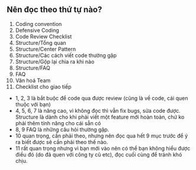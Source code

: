 ## Nên đọc theo thứ tự nào?
1. Coding convention
2. Defensive Coding
3. Code Review Checklist
4. Structure/Tổng quan
5. Structure/Center Pattern
6. Structure/Các cách viết code thường gặp
7. Structure/Gộp lại chia ra khi nào
8. Structure/FAQ
9. FAQ
10. Văn hoá Team
11. Checklist cho giao tiếp

- 1, 2, 3 là bắt buộc để code qua được review (cũng là về code, cái quen thuộc với bạn)
- 4, 5, 6, 7 là nâng cao, vì không đọc thì vẫn fix bugs, sửa code được. Structure là dành cho khi phải viết một feature mới hoàn toàn, chứ ko phải thêm tính năng cho cái sẵn có
- 8, 9 FAQ là những câu hỏi thường gặp.
- 10 quan trọng, cần phải theo, nhưng nên đọc qua hết 9 mục trước để ý ra biết được sẽ cần phải theo thế nào.
- 11 rất quan trọng nhưng vì bạn mới vào nên có thể bạn không hiểu được điều đó (do đã quen với công ty cũ etc), đọc cuối cùng để tránh khó chịu.
